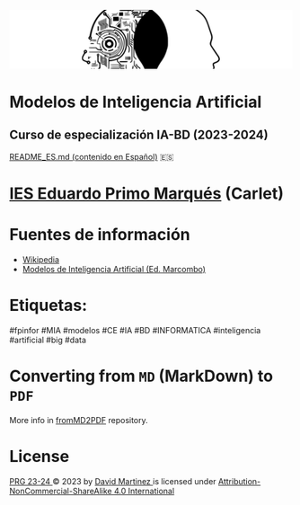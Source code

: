 ![header](capMIA.png)

# Modelos de Inteligencia Artificial

## Curso de especialización IA-BD (2023-2024)

[README_ES.md (contenido en Español)](README_ES.md) :es:

# [IES Eduardo Primo Marqués](http://www.ieseduardoprimo.es) (Carlet)

# Fuentes de información

- [Wikipedia](https://es.wikipedia.org)
- [Modelos de Inteligencia Artificial (Ed. Marcombo)](https://www.marcombo.com/modelos-de-inteligencia-artificial-9788426734419/)

# Etiquetas:

\#fpinfor #MIA #modelos #CE #IA #BD #INFORMATICA #inteligencia #artificial #big #data

# Converting from `MD` (MarkDown) to `PDF`

More info in [fromMD2PDF](https://github.com/martinezpenya/fromMD2PDF) repository.

# License

[ PRG 23-24 ](https://github.com/martinezpenya/PRG-CFGS-2324) © 2023   by  [ David Martinez ](http://www.martinezpenya.es) is licensed under [ Attribution-NonCommercial-ShareAlike 4.0 International ](http://creativecommons.org/licenses/by-nc-sa/4.0/?ref=chooser-v1)
